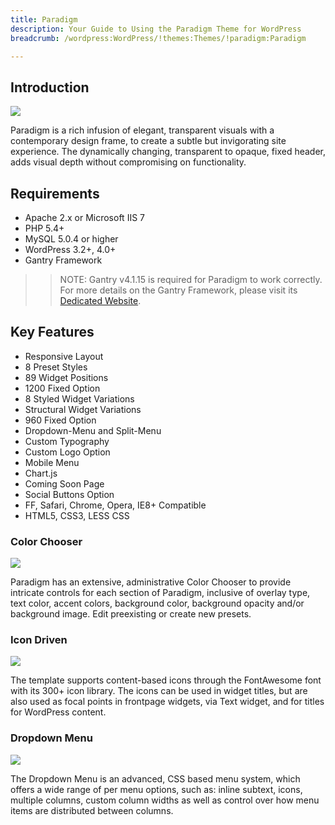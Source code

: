 ```yaml
---
title: Paradigm
description: Your Guide to Using the Paradigm Theme for WordPress
breadcrumb: /wordpress:WordPress/!themes:Themes/!paradigm:Paradigm

---
```


Introduction
-----

![][paradigm]

Paradigm is a rich infusion of elegant, transparent visuals with a contemporary design frame, to create a subtle but invigorating site experience. The dynamically changing, transparent to opaque, fixed header, adds visual depth without compromising on functionality.

Requirements
-----

* Apache 2.x or Microsoft IIS 7
* PHP 5.4+
* MySQL 5.0.4 or higher
* WordPress 3.2+, 4.0+
* Gantry Framework

>> NOTE: Gantry v4.1.15 is required for Paradigm to work correctly. For more details on the Gantry Framework, please visit its [Dedicated Website][gantry].

Key Features
-----

* Responsive Layout  
* 8 Preset Styles  
* 89 Widget Positions  
* 1200 Fixed Option  
* 8 Styled Widget Variations  
* Structural Widget Variations  
* 960 Fixed Option  
* Dropdown-Menu and Split-Menu  
* Custom Typography  
* Custom Logo Option  
* Mobile Menu  
* Chart.js
* Coming Soon Page
* Social Buttons Option
* FF, Safari, Chrome, Opera, IE8+ Compatible
* HTML5, CSS3, LESS CSS

### Color Chooser

![][colorchooser]

Paradigm has an extensive, administrative Color Chooser to provide intricate controls for each section of Paradigm, inclusive of overlay type, text color, accent colors, background color, background opacity and/or background image. Edit preexisting or create new presets.

### Icon Driven

![][icondriven]

The template supports content-based icons through the FontAwesome font with its 300+ icon library. The icons can be used in widget titles, but are also used as focal points in frontpage widgets, via Text widget, and for titles for WordPress content.

### Dropdown Menu

![][dropdownmenu]

The Dropdown Menu is an advanced, CSS based menu system, which offers a wide range of per menu options, such as: inline subtext, icons, multiple columns, custom column widths as well as control over how menu items are distributed between columns.

[gantry]: http://gantry.org/
[gantry_install]: ../../start/gantry.md
[download]: http://www.rockettheme.com/wordpress-downloads/club/3516-Paradigm
[paradigm]: assets/paradigm.jpeg
[chart]: assets/chart.jpeg
[roksprocket]: assets/roksprocket.jpg
[filezilla]: https://filezilla-project.org
[launcher]: ../../start/rocketlauncher.md
[colorchooser]: assets/colorchooser.jpg
[icondriven]: assets/icondriven.jpg
[dropdownmenu]: assets/dropdownmenu.jpg

